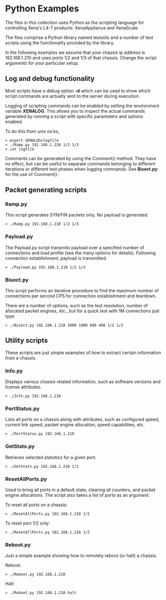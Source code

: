 # Python Examples
The files in this collection uses Python as the scripting language
for controlling Xena's L4-7 products: XenaAppliance and XenaScale.

The files comprise a Python library named testutils and a number
of test scripts using the functionality provided by the library.

In the following examples we assume that your chassis ip address is 192.168.1.210
and uses ports 1/2 and 1/3 of that chassis. Change the script arguments for
your particular setup.

## Log and debug functionality
Most scripts have a debug option **-d** which can be used to show which script
commands are actually sent to the server during execution.

Logging of scripting commands can be enabled by setting the environment 
variable **XENALOG**. This allows you to inspect the actual commands generated
by running a script with specific parameters and options enabled.

To do this from unix os'es,

```
> export XENALOG=logfile
> ./Ramp.py 192.168.1.210 1/2 1/3
> cat logfile
```

Comments can be generated by using the Comment() method. They have no effect,
but can be useful to separate commands belonging to different iterations or different
test phases when logging commands. See **Bisect.py** for the use of Comment().

## Packet generating scripts

### Ramp.py
This script generates SYN/FIN packets only. No payload is generated.

```
> ./Ramp.py 192.168.1.210 1/2 1/3
```

### Payload.py
The Payload.py script transmits payload over a specified number of connections 
and load profile (see the many options for details). Following
connection establishment, payload is transmitted.

```
> ./Payload.py 192.168.1.210 1/2 1/3
```

### Bisect.py
This script performs an iterative procedure to find the maximum number of
connections per second CPS for connection establishment and teardown.

There are a number of options, such as the test resolution, number of allocated
packet engines, etc., but for a quick test with 1M connections just type

```
> ./Bisect.py 192.168.1.210 1000 1000 600 400 1/2 1/3
```

## Utility scripts
These scripts are just simple examples of how to extract certain information 
from a chassis.

### Info.py
Displays various chassis related information, such as software versions and 
license attributes.

```
> ./Info.py 192.168.1.210
```

### PortStatus.py
Lists all ports on a chassis along with attributes, such as configured
speed, current link speed, packet engine allocation, speed capabilities, etc.

```
> ./PortStatus.py 192.168.1.210
```

### GetStats.py
Retrieves selected statistics for a given port.

```
> ./GetStats.py 192.168.1.210 1/2
```

### ResetAllPorts.py
Used to bring all ports in a default state, clearing all counters, and packet 
engine allocations. The script also takes a list of ports as an argument.

To reset all ports on a chassis:
```
> ./ResetAllPorts.py 192.168.1.210 1/2
```

To reset port 1/2 only:
```
> ./ResetAllPorts.py 192.168.1.210 1/2
```

### Reboot.py
Just a simple example showing how to remotely reboot (or halt) a chassis.
  
Reboot: 
```
> ./Reboot.py 192.168.1.210
```

Halt:
```
> ./Reboot.py 192.168.1.210 halt
```

